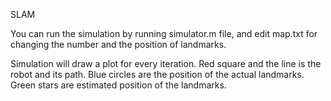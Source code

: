 SLAM

You can run the simulation by running simulator.m file, and edit map.txt for changing the number and the position of landmarks.

Simulation will draw a plot for every iteration.
Red square and the line is the robot and its path.
Blue circles are the position of the actual landmarks.
Green stars are estimated position of the landmarks.

